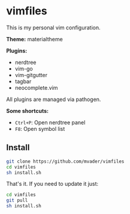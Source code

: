 # vimfiles

This is my personal vim configuration.

**Theme:** materialtheme

**Plugins:**
 - nerdtree
 - vim-go
 - vim-gitgutter
 - tagbar
 - neocomplete.vim

All plugins are managed via pathogen.

**Some shortcuts:**

* `Ctrl+P`: Open nerdtree panel
* `F8`: Open symbol list

## Install

```bash
git clone https://github.com/mvader/vimfiles
cd vimfiles
sh install.sh
```

That's it. If you need to update it just:
```bash
cd vimfiles
git pull
sh install.sh
```
